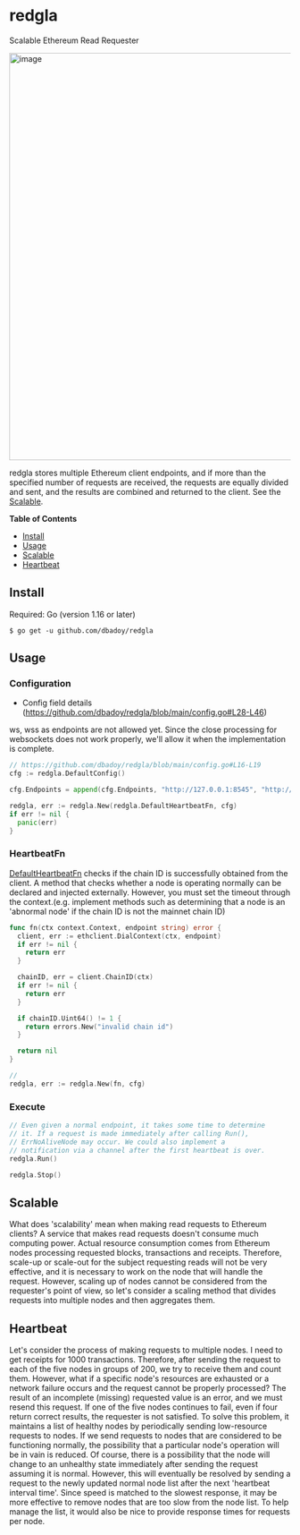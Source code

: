 # redgla
Scalable Ethereum Read Requester

<img width="728" alt="image" src="https://user-images.githubusercontent.com/72970043/220929311-99e7b45b-5ca1-4933-b241-d30bee6ff987.png">

redgla stores multiple Ethereum client endpoints, and if more than the specified number of requests are received, the requests are equally divided and sent, and the results are combined and returned to the client. See the [Scalable](https://github.com/dbadoy/redgla/edit/main/README.md#scalable).


<b>Table of Contents</b>

- [Install](https://github.com/dbadoy/redgla#install)
- [Usage](https://github.com/dbadoy/redgla#usage)
- [Scalable](https://github.com/dbadoy/redgla#scalable)
- [Heartbeat](https://github.com/dbadoy/redgla#heartbeat)

## Install
Required: Go (version 1.16 or later)
```
$ go get -u github.com/dbadoy/redgla
```

## Usage
### Configuration
- Config field details (https://github.com/dbadoy/redgla/blob/main/config.go#L28-L46) <br>

ws, wss as endpoints are not allowed yet. Since the close processing for websockets does not work properly, we'll allow it when the implementation is complete.
```go
// https://github.com/dbadoy/redgla/blob/main/config.go#L16-L19
cfg := redgla.DefaultConfig()

cfg.Endpoints = append(cfg.Endpoints, "http://127.0.0.1:8545", "http://mynode.io")

redgla, err := redgla.New(redgla.DefaultHeartbeatFn, cfg)
if err != nil {
  panic(err)
}
```
### HeartbeatFn
[DefaultHeartbeatFn](https://github.com/dbadoy/redgla/blob/main/beater.go#L22) checks if the chain ID is successfully obtained from the client. A method that checks whether a node is operating normally can be declared and injected externally. However, you must set the timeout through the context.(e.g. implement methods such as determining that a node is an 'abnormal node' if the chain ID is not the mainnet chain ID)

```go
func fn(ctx context.Context, endpoint string) error {
  client, err := ethclient.DialContext(ctx, endpoint)
  if err != nil {
    return err
  }

  chainID, err = client.ChainID(ctx)
  if err != nil {
    return err
  }

  if chainID.Uint64() != 1 {
    return errors.New("invalid chain id")
  }

  return nil
}

//
redgla, err := redgla.New(fn, cfg)
```

### Execute
```go
// Even given a normal endpoint, it takes some time to determine
// it. If a request is made immediately after calling Run(),
// ErrNoAliveNode may occur. We could also implement a
// notification via a channel after the first heartbeat is over.
redgla.Run()

redgla.Stop()
```

## Scalable 
What does 'scalability' mean when making read requests to Ethereum clients? A service that makes read requests doesn't consume much computing power. Actual resource consumption comes from Ethereum nodes processing requested blocks, transactions and receipts. Therefore, scale-up or scale-out for the subject requesting reads will not be very effective, and it is necessary to work on the node that will handle the request. However, scaling up of nodes cannot be considered from the requester's point of view, so let's consider a scaling method that divides requests into multiple nodes and then aggregates them.

## Heartbeat
Let's consider the process of making requests to multiple nodes. I need to get receipts for 1000 transactions. Therefore, after sending the request to each of the five nodes in groups of 200, we try to receive them and count them. However, what if a specific node's resources are exhausted or a network failure occurs and the request cannot be properly processed? The result of an incomplete (missing) requested value is an error, and we must resend this request. If one of the five nodes continues to fail, even if four return correct results, the requester is not satisfied. To solve this problem, it maintains a list of healthy nodes by periodically sending low-resource requests to nodes. If we send requests to nodes that are considered to be functioning normally, the possibility that a particular node's operation will be in vain is reduced. Of course, there is a possibility that the node will change to an unhealthy state immediately after sending the request assuming it is normal. However, this will eventually be resolved by sending a request to the newly updated normal node list after the next 'heartbeat interval time'. Since speed is matched to the slowest response, it may be more effective to remove nodes that are too slow from the node list. To help manage the list, it would also be nice to provide response times for requests per node.
